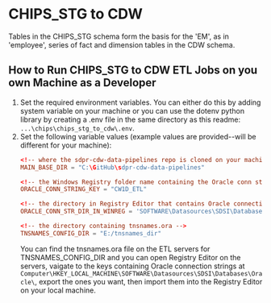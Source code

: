# CHIPS_STG to CDW
Tables in the CHIPS_STG schema form the basis for the 'EM', as in 'employee', series of fact and dimension tables in the CDW schema. 

## How to Run CHIPS_STG to CDW ETL Jobs on you own Machine as a Developer
1. Set the required environment variables. You can either do this by adding system variable on your machine or you can use the dotenv python library by creating a .env file in the same directory as this readme: `...\chips\chips_stg_to_cdw\.env`.
2. Set the following variable values (example values are provided--will be different for your machine): 
    ```conf
    <!-- where the sdpr-cdw-data-pipelines repo is cloned on your machine -->
    MAIN_BASE_DIR = "C:\GitHub\sdpr-cdw-data-pipelines"

    <!-- the Windows Registry folder name containing the Oracle conn string -->
    ORACLE_CONN_STRING_KEY = "CW1D_ETL"

    <!-- the directory in Registry Editor that contains Oracle connection strings -->
    ORACLE_CONN_STR_DIR_IN_WINREG = 'SOFTWARE\Datasources\SDSI\Databases\Oracle\\'

    <!-- the directory containing tnsnames.ora -->
    TNSNAMES_CONFIG_DIR = "E:/tnsnames_dir"
    ```
    You can find the tnsnames.ora file on the ETL servers for TNSNAMES_CONFIG_DIR and you can open Registry Editor on the servers, vaigate to the keys containing Oracle connection strings at `Computer\HKEY_LOCAL_MACHINE\SOFTWARE\Datasources\SDSI\Databases\Oracle\`, export the ones you want, then import them into the Registry Editor on your local machine.